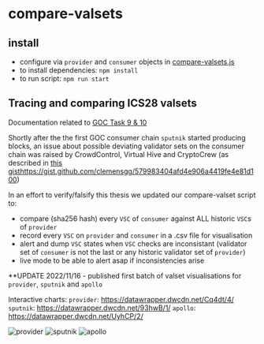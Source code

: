 # compare-valsets

## install

- configure via `provider` and `consumer` objects in [compare-valsets.js](./compare-valsets.js)
- to install dependencies: `npm install`
- to run script: `npm run start`

## Tracing and comparing ICS28 valsets

Documentation related to [GOC Task 9 & 10](https://github.com/hyphacoop/ics-testnets/tree/main/game-of-chains-2022#validator-sets-monitoring)

Shortly after the the first GOC consumer chain `sputnik` started producing blocks, an issue about possible deviating validator sets on the consumer chain was raised by CrowdControl, Virtual Hive and CryptoCrew (as described in [this gist]()https://gist.github.com/clemensgg/579983404afd4e906a4419fe4e81d100)

In an effort to verify/falsify this thesis we updated our compare-valset script to:
- compare (sha256 hash) every `VSC` of `consumer` against ALL historic `VSC`s of `provider`
- record every `VSC` on `provider` and `consumer` in a .csv file for visualisation
- alert and dump `VSC` states when `VSC` checks are inconsistant (validator set of `consumer` is not the last or any historic validator set of `provider`)
- live mode to be able to alert asap if inconsistencies arise

**UPDATE 2022/11/16 - published first batch of valset visualisations for `provider`, `sputnik` and `apollo`

Interactive charts:
`provider`: https://datawrapper.dwcdn.net/Cq4dt/4/
`sputnik`: https://datawrapper.dwcdn.net/93hwB/1/
`apollo`: https://datawrapper.dwcdn.net/UyhCP/2/

![provider](./export/provider-valsets_140869.png?raw=true)
![sputnik](./export/sputnik-valsets_87540.png?raw=true)
![apollo](./export/apollo-valsets_88789.png?raw=true)
